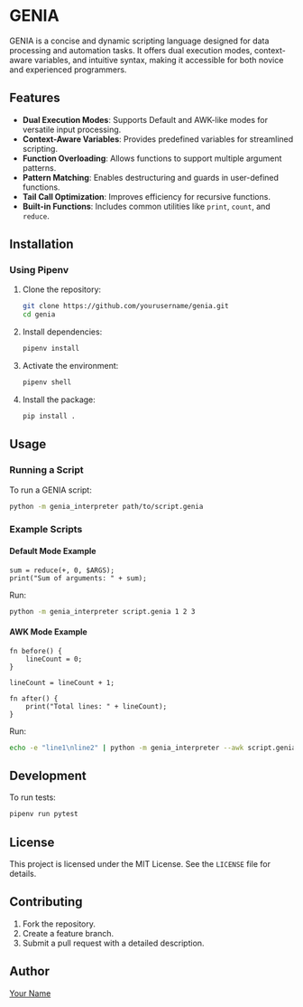 # GENIA

GENIA is a concise and dynamic scripting language designed for data processing and automation tasks. It offers dual execution modes, context-aware variables, and intuitive syntax, making it accessible for both novice and experienced programmers.

## Features

- **Dual Execution Modes**: Supports Default and AWK-like modes for versatile input processing.
- **Context-Aware Variables**: Provides predefined variables for streamlined scripting.
- **Function Overloading**: Allows functions to support multiple argument patterns.
- **Pattern Matching**: Enables destructuring and guards in user-defined functions.
- **Tail Call Optimization**: Improves efficiency for recursive functions.
- **Built-in Functions**: Includes common utilities like `print`, `count`, and `reduce`.

## Installation

### Using Pipenv

1. Clone the repository:
   ```bash
   git clone https://github.com/yourusername/genia.git
   cd genia
   ```

2. Install dependencies:
   ```bash
   pipenv install
   ```

3. Activate the environment:
   ```bash
   pipenv shell
   ```

4. Install the package:
   ```bash
   pip install .
   ```

## Usage

### Running a Script

To run a GENIA script:

```bash
python -m genia_interpreter path/to/script.genia
```

### Example Scripts

#### Default Mode Example

```genia
sum = reduce(+, 0, $ARGS);
print("Sum of arguments: " + sum);
```

Run:

```bash
python -m genia_interpreter script.genia 1 2 3
```

#### AWK Mode Example

```genia
fn before() {
    lineCount = 0;
}

lineCount = lineCount + 1;

fn after() {
    print("Total lines: " + lineCount);
}
```

Run:

```bash
echo -e "line1\nline2" | python -m genia_interpreter --awk script.genia
```

## Development

To run tests:

```bash
pipenv run pytest
```

## License

This project is licensed under the MIT License. See the `LICENSE` file for details.

## Contributing

1. Fork the repository.
2. Create a feature branch.
3. Submit a pull request with a detailed description.

## Author

[Your Name](https://github.com/yourusername)
